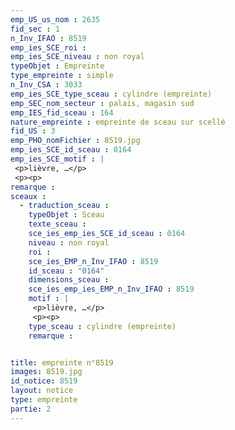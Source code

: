 ```yaml
---
emp_US_us_nom : 2635
fid_sec : 1
n_Inv_IFAO : 8519
emp_ies_SCE_roi : 
emp_ies_SCE_niveau : non royal
typeObjet : Empreinte
type_empreinte : simple
n_Inv_CSA : 3033
emp_ies_SCE_type_sceau : cylindre (empreinte)
emp_SEC_nom_secteur : palais, magasin sud
emp_IES_fid_sceau : 164
nature_empreinte : empreinte de sceau sur scellé
fid_US : 3
emp_PHO_nomFichier : 8519.jpg
emp_ies_SCE_id_sceau : 0164
emp_ies_SCE_motif : |
 <p>lièvre, …</p>
 <p><p>
remarque : 
sceaux :
  - traduction_sceau : 
    typeObjet : Sceau
    texte_sceau : 
    sce_ies_emp_ies_SCE_id_sceau : 0164
    niveau : non royal
    roi : 
    sce_ies_EMP_n_Inv_IFAO : 8519
    id_sceau : "0164"
    dimensions_sceau : 
    sce_ies_emp_ies_EMP_n_Inv_IFAO : 8519
    motif : |
     <p>lièvre, …</p>
     <p><p>
    type_sceau : cylindre (empreinte)
    remarque : 


title: empreinte n°8519
images: 8519.jpg
id_notice: 8519
layout: notice
type: empreinte
partie: 2
---
```


